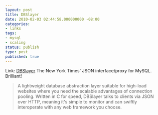 ```yaml
---
layout: post
title: DBSlayer
date: 2010-02-03 02:44:58.000000000 -08:00
categories:
- links
tags:
- mysql
- scaling
status: publish
type: post
published: true
---
```

Link: <a href="http://code.nytimes.com/projects/dbslayer/">DBSlayer</a>
The New York Times' JSON interface/proxy for MySQL. Brilliant!
> A lightweight database abstraction layer suitable for high-load websites where you need the scalable advantages of connection pooling. Written in C for speed, DBSlayer talks to clients via JSON over HTTP, meaning it's simple to monitor and can swiftly interoperate with any web framework you choose.
